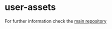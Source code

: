# user-assets

For further information check the [main repository](https://github.com/enhavo/enhavo)
